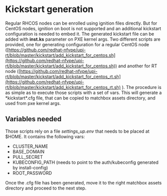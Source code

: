 # Kickstart generation

Regular RHCOS nodes can be enrolled using ignition files directly. But for CentOS nodes, ignition on boot is not supported and an additional kickstart configuration is needed to embed it. The generated kickstart file can be added with **inst.ks** parameter on PXE kernel args.
Two different scripts are provided, one for generating configuration for a regular CentOS node ([https://github.com/redhat-nfvpe/upi-rt/blob/master/kickstart/add_kickstart_for_centos.sh](https://github.com/redhat-nfvpe/upi-rt/blob/master/kickstart/add_kickstart_for_centos.sh)) and another for RT node ([https://github.com/redhat-nfvpe/upi-rt/blob/master/kickstart/add_kickstart_for_centos_rt.sh](https://github.com/redhat-nfvpe/upi-rt/blob/master/kickstart/add_kickstart_for_centos_rt.sh) ).
The procedure is as simple as to execute those scripts with a set of vars. This will generate a *kickstart\*.cfg file, that can be copied to matchbox assets directory, and used from pxe kernel args.

## Variables needed
Those scripts rely on a file *settings_up.env* that needs to be placed at $HOME. It contains the following vars:

 - CLUSTER_NAME
 - BASE_DOMAIN
 - PULL_SECRET
 - KUBECONFIG_PATH (needs to point to the auth/kubeconfig generated by install-config)
 - ROOT_PASSWORD

Once the .cfg file has been generated, move it to the right matchbox assets directory and proceed to the next step.
